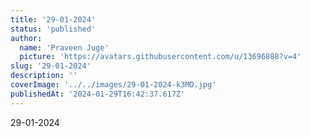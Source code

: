 ```yaml
---
title: '29-01-2024'
status: 'published'
author:
  name: 'Praveen Juge'
  picture: 'https://avatars.githubusercontent.com/u/13696888?v=4'
slug: '29-01-2024'
description: ''
coverImage: '../../images/29-01-2024-k3MD.jpg'
publishedAt: '2024-01-29T16:42:37.617Z'
---
```


29-01-2024
